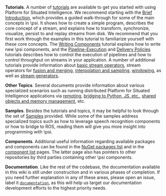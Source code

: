 __Tutorials__. A number of [tutorials](Basic-Tutorials) are available to get you started with using Platform for Situated Intelligence. We recommend starting with the [Brief Introduction](Brief-Introduction), which provides a guided walk-through for some of the main concepts in \\psi. It shows how to create a simple program, describes the core concept of a stream, and explains how to transform, synchronize, visualize, persist to and replay streams from disk. We recommend that you first work through the examples in this tutorial to familiarize yourself with these core concepts. The [Writing Components](Writing-Components) tutorial explains how to write new \\psi components, and the [Pipeline-Execution](Pipeline-Execution) and [Delivery Policies](Delivery-Policies) tutorials describes how to control the execution of pipelines and how to control throughput on streams in your application. A number of additional tutorials provide information about [basic stream operators](Basic-Stream-Operators), stream operators for [fusion and merging](Stream-Fusion-and-Merging), [interpolation and sampling](Interpolation-and-Sampling), [windowing](Windowing-Operators), as well as [stream generators](Stream-Generators).

__Other Topics__. Several documents provide information about various specialized scenarios such as running distributed Platform for Situated Intelligence applications via [remoting](Remoting), [bridging to Python, JS, etc.](Interop), [shared objects and memory management](Shared-Objects), etc.

__Samples__. Besides the tutorials and topics, it may be helpful to look through the set of [Samples](Samples) provided. While some of the samples address specialized topics such as how to leverage speech recognition components or how to bridge to ROS, reading them will give you more insight into programming with \\psi.

__Components__. Additional useful information regarding available packages and components can be found in the [NuGet packages list](List-of-NuGet-Packages) and in the [component list](List-of-Components) pages.
The latter page also has pointers to other repositories by third parties containing other \psi components.

__Documentation__. Like the rest of the codebase, the documentation available in this wiki is still under construction and in various phases of completion. If you need further explanation in any of these areas, please open an issue, label it [`documentation`](https://github.com/Microsoft/psi/labels/documentation), as this will help us target our documentation development efforts to the highest priority needs.
